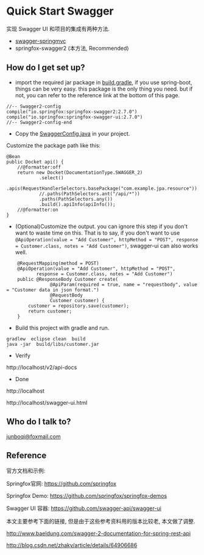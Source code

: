 Quick Start Swagger 
==

实现 Swagger UI 和项目的集成有两种方法. 

- [swagger-springmvc](https://github.com/qijunbo/swagger-demo)
- springfox-swagger2 (本方法, Recommended)

How do I get set up? 
--

* import the required jar package in [build.gradle](https://github.com/qijunbo/swagger-demo/blob/master/build.gradle), 
if you use spring-boot, things can be very easy.  this package is the only thing you need.
but if not,  you can refer to the reference link at the bottom of this page.
```
//-- Swagger2-config    
compile("io.springfox:springfox-swagger2:2.7.0")
compile("io.springfox:springfox-swagger-ui:2.7.0")
//-- Swagger2-config-end
```
* Copy the [SwaggerConfig.java](https://github.com/qijunbo/swagger-demo/blob/master/src/main/java/com/example/SwaggerConfig.java) in your project. 

Customize the package path like this:
   
```
@Bean
public Docket api() {
	//@formatter:off
	return new Docket(DocumentationType.SWAGGER_2)
			.select()
			.apis(RequestHandlerSelectors.basePackage("com.example.jpa.resource"))
			//.paths(PathSelectors.ant("/api/*"))
			.paths(PathSelectors.any())
			.build().apiInfo(apiInfo());
	//@formatter:on
}

```

* (Optional)Customize the output. you can ignore this step if you don't want to waste time on this.  That is to say, if you don't want to use ``` @ApiOperation(value = "Add Customer", httpMethod = "POST", response = Customer.class, notes = "Add Customer") ```,  swagger-ui can also works well.

```
    @RequestMapping(method = POST)
    @ApiOperation(value = "Add Customer", httpMethod = "POST", 
           response = Customer.class, notes = "Add Customer")
    public @ResponseBody Customer create(
                @ApiParam(required = true, name = "requestbody", value = "Customer data in json format.")
                @RequestBody 
                Customer customer) {
        customer = repository.save(customer);
        return customer;
    }

```    

* Build this project with gradle and run. 

```
gradlew  eclipse clean  build
java -jar  build/libs/customer.jar
```
* Verify

 http://localhost/v2/api-docs

* Done

 http://localhost
 
 http://localhost/swagger-ui.html


Who do I talk to? 
--
junboqi@foxmail.com

Reference
--
官方文档和示例:

Springfox官网:  https://github.com/springfox

Springfox Demo: https://github.com/springfox/springfox-demos

Swagger UI 容器: https://github.com/swagger-api/swagger-ui



本文主要参考下面的链接, 但是由于这些参考资料用的版本比较老, 本文做了调整.

http://www.baeldung.com/swagger-2-documentation-for-spring-rest-api

http://blog.csdn.net/zhaky/article/details/64906686

